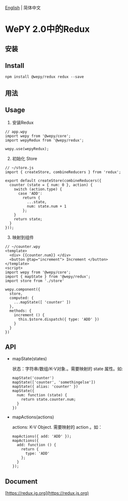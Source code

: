 [English](./README_EN.md) | 简体中文

# WePY 2.0中的Redux

## 安装
## Install

```
npm install @wepy/redux redux --save
```

## 用法
## Usage


1. 安装Redux

```
// app.wpy
import wepy from '@wepy/core';
import wepyRedux from '@wepy/redux';

wepy.use(wepyRedux);
```

2. 初始化 Store

```
// ~/store.js
import { createStore, combineReducers } from 'redux';

export default createStore(combineReducers({
  counter (state = { num: 0 }, action) {
    switch (action.type) {
      case 'ADD':
        return {
          ...state,
          num: state.num + 1
        };
    }
    return state;
  }
}));
```

3. 映射到组件

```
// ~/counter.wpy
<template>
  <div> {{counter.num}} </div>
  <button @tap="increment"> Increment </button>
</template>
<script>
import wepy from '@wepy/core';
import { mapState } from '@wepy/redux';
import store from './store'

wepy.component({
  store,
  computed: {
    ...mapState([ 'counter' ])
  },
  methods: {
    increment () {
      this.$store.dispatch({ type: 'ADD' })
    }
  }
})
```

## API

* mapState(states) 

  状态：字符串/数组/K-V对象.。需要映射的 state 属性。如:

  ```
  mapState('counter')
  mapState(['counter', 'somethingelse'])
  mapState({ alias: 'counter' })
  mapState({ 
    num: function (state) {
      return state.counter.num;
    } 
  })
  ```

* mapActions(actions)

  actions: K-V Object. 需要映射的 action 。如：

  ```
  mapActions({ add: 'ADD' });
  mapActions({ 
    add: function () {
      return {
        type: 'ADD'
      };
    } 
  });
  ```

## Document 

[https://redux.jg.org](https://redux.js.org)